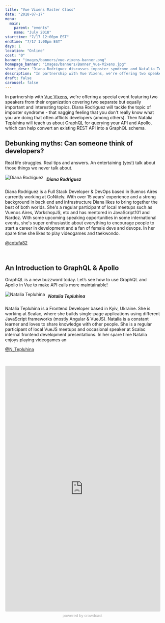 ```yaml
---
title: "Vue Vixens Master Class"
date: "2018-07-17"
menu:
  main:
    parent: "events"
    name: "July 2018"
starttime: "7/17 12:00pm EST"
endtime: "7/17 1:00pm EST"
days: 1
location: "Online"
cost: "0"
banner: "images/banners/vue-vixens-banner.png"
homepage_banner: "images/banners/Banner_Vue-Vixens.jpg"
short_desc: "Diana Rodriguez discusses imposter syndrome and Natalia Tepluhina talks GraphQL and Apollo."
description: "In partnership with Vue Vixens, we're offering two speakers talking on the topics of imposter syndrome and GraphQL with Apollo."
draft: false
carousel: false
---
```


In partnership with [Vue Vixens](https://vuevixens.org/), we're offering a special event featuring two speakers from their organization covering two separate but equally important and interesting topics. Diana Rodriguez will tackle the topic of imposter syndrome - that nagging feeling that you don't really know what you are doing that often afflicts developers (among others). Then Natalia Tepluhina will teach us about GraphQL for querying your API and Apollo, which can help convert an existing REST API into a GraphQL schema.

## Debunking myths: Can someone think of developers?

Real life struggles. Real tips and answers. An entertaining (yes!) talk about those things we never talk about.

<img src="/images/speakers/dianarodriguez.jpg" style="float:left;margin-right: 10px;" alt="Diana Rodriguez">

##### Diana Rodriguez

Diana Rodriguez is a Full Stack Developer & DevOps based in Buenos Aires currently working at GoNitely. With over 15 years' experience and a strong background in back end and infrastructure Diana likes to bring together the best of both worlds. She's a regular participant of local meetups such as Vuenos Aires, WorkshopJS, etc and has mentored in JavaScript101 and Nardoz. With some upcoming speaking opportunities in some international events, she's super enthusiastic about everything to encourage people to start a career in development and a fan of female devs and devops. In her spare time she likes to play videogames and taekwondo.

<i class="fa fa-twitter" aria-hidden="true"></i> [@cotufa82](https://twitter.com/cotufa82)

<br style="clear:both;">

## An Introduction to GraphQL & Apollo

GraphQL is a new buzzword today. Let’s see how to use GraphQL and Apollo in Vue to make API calls more maintainable!

<img src="/images/speakers/nataliatepluhina.jpg" style="float:left;margin-right: 10px;" alt="Natalia Tepluhina">

##### Natalia Tepluhina

Natalia Tepluhina is a Frontend Developer based in Kyiv, Ukraine. She is working at Scalac, where she builds single-page applications using different JavaScript frameworks (mostly Angular & VueJS). Natalia is a constant learner and loves to share knowledge with other people. She is a regular participant of local VueJS meetups and occasional speaker at Scalac internal frontend development presentations. In her spare time Natalia enjoys playing videogames an

<i class="fa fa-twitter" aria-hidden="true"></i> [@N_Tepluhina‏](https://twitter.com/N_Tepluhina)

<br style="clear:both;">

<a name="register"></a>

<iframe width="100%" height="800" frameborder="0" marginheight="0" marginwidth="0" allowtransparency="true" src="https://www.crowdcast.io/e/vue-vixens-master-class?navlinks=false&embed=true" style="border: 1px solid #EEE;border-radius:3px;"></iframe><a href="https://www.crowdcast.io/?utm_source=embed&utm_medium=website&utm_campaign=embed" style="color: #aaa; font-family: 'Helvetica', 'Arial', sans-serif;text-decoration: none;display: block;text-align: center;font-size: 13px;padding: 5px 0;">powered by crowdcast</a>
